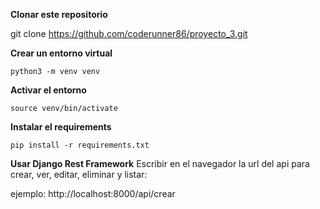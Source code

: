 **Clonar este repositorio**

   git clone https://github.com/coderunner86/proyecto_3.git

**Crear un entorno virtual**

    python3 -m venv venv

**Activar el entorno**

    source venv/bin/activate

**Instalar el requirements**

    pip install -r requirements.txt
    
**Usar Django Rest Framework**
Escribir en el navegador la url del api para crear, ver, editar, eliminar y listar:
  
  ejemplo: 
  http://localhost:8000/api/crear
